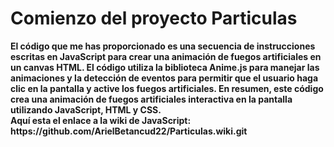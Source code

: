 <h1>
Comienzo del proyecto Particulas</h1>
<strong>El código que me has proporcionado es una secuencia de instrucciones escritas en JavaScript para crear una animación de fuegos artificiales en un canvas HTML. El código utiliza la biblioteca Anime.js para manejar las animaciones y la detección de eventos para permitir que el usuario haga clic en la pantalla y active los fuegos artificiales. En resumen, este código crea una animación de fuegos artificiales interactiva en la pantalla utilizando JavaScript, HTML y CSS.</strong>
<br><strong>
Aquí esta el enlace a la wiki de JavaScript: https://github.com/ArielBetancud22/Particulas.wiki.git</br></strong>
